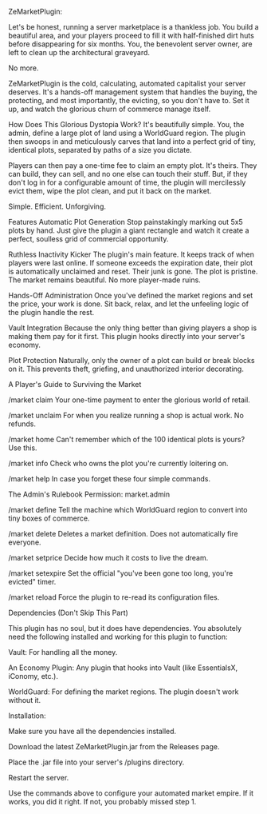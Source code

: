 ZeMarketPlugin:

Let's be honest, running a server marketplace is a thankless job. You build a beautiful area, and your players proceed to fill it with half-finished dirt huts before disappearing for six months. You, the benevolent server owner, are left to clean up the architectural graveyard.

No more.

ZeMarketPlugin is the cold, calculating, automated capitalist your server deserves. It's a hands-off management system that handles the buying, the protecting, and most importantly, the evicting, so you don't have to. Set it up, and watch the glorious churn of commerce manage itself.

How Does This Glorious Dystopia Work?
It's beautifully simple. You, the admin, define a large plot of land using a WorldGuard region. The plugin then swoops in and meticulously carves that land into a perfect grid of tiny, identical plots, separated by paths of a size you dictate.

Players can then pay a one-time fee to claim an empty plot. It's theirs. They can build, they can sell, and no one else can touch their stuff. But, if they don't log in for a configurable amount of time, the plugin will mercilessly evict them, wipe the plot clean, and put it back on the market.

Simple. Efficient. Unforgiving.

Features
Automatic Plot Generation
Stop painstakingly marking out 5x5 plots by hand. Just give the plugin a giant rectangle and watch it create a perfect, soulless grid of commercial opportunity.

Ruthless Inactivity Kicker
The plugin's main feature. It keeps track of when players were last online. If someone exceeds the expiration date, their plot is automatically unclaimed and reset. Their junk is gone. The plot is pristine. The market remains beautiful. No more player-made ruins.

Hands-Off Administration
Once you've defined the market regions and set the price, your work is done. Sit back, relax, and let the unfeeling logic of the plugin handle the rest.

Vault Integration
Because the only thing better than giving players a shop is making them pay for it first. This plugin hooks directly into your server's economy.

Plot Protection
Naturally, only the owner of a plot can build or break blocks on it. This prevents theft, griefing, and unauthorized interior decorating.

A Player's Guide to Surviving the Market

/market claim	Your one-time payment to enter the glorious world of retail.

/market unclaim	For when you realize running a shop is actual work. No refunds.

/market home	Can't remember which of the 100 identical plots is yours? Use this.

/market info	Check who owns the plot you're currently loitering on.

/market help	In case you forget these four simple commands.

The Admin's Rulebook
Permission: market.admin

/market define <name> <region>	Tell the machine which WorldGuard region to convert into tiny boxes of commerce.

/market delete <name>	Deletes a market definition. Does not automatically fire everyone.

/market setprice <price>	Decide how much it costs to live the dream.

/market setexpire <days>	Set the official "you've been gone too long, you're evicted" timer.

/market reload	Force the plugin to re-read its configuration files.

Dependencies (Don't Skip This Part)

This plugin has no soul, but it does have dependencies. You absolutely need the following installed and working for this plugin to function:

Vault: For handling all the money.

An Economy Plugin: Any plugin that hooks into Vault (like EssentialsX, iConomy, etc.).

WorldGuard: For defining the market regions. The plugin doesn't work without it.

Installation:

Make sure you have all the dependencies installed.

Download the latest ZeMarketPlugin.jar from the Releases page.

Place the .jar file into your server's /plugins directory.

Restart the server.

Use the commands above to configure your automated market empire. If it works, you did it right. If not, you probably missed step 1.
